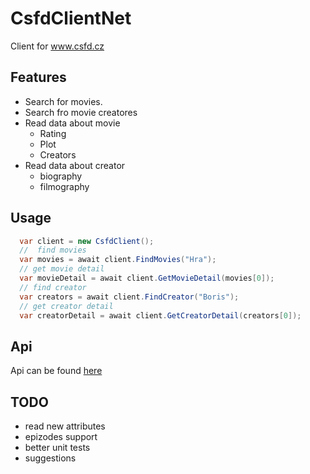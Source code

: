 # CsfdClientNet
Client for www.csfd.cz

## Features

- Search for movies.
- Search fro movie creatores
- Read data about movie
  - Rating
  - Plot
  - Creators
- Read data about creator
  - biography
  - filmography

## Usage
``` c#
  var client = new CsfdClient();
  //  find movies
  var movies = await client.FindMovies("Hra");
  // get movie detail
  var movieDetail = await client.GetMovieDetail(movies[0]);
  // find creator 
  var creators = await client.FindCreator("Boris");
  // get creator detail
  var creatorDetail = await client.GetCreatorDetail(creators[0]);
```

## Api
Api can be found [here](api/CsfdClientNet.md)

## TODO
- read new attributes
- epizodes support
- better unit tests
- suggestions